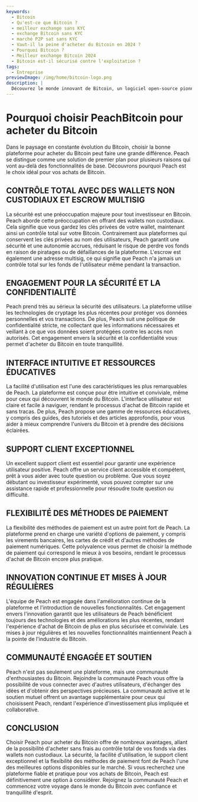 ```yaml
---
keywords:
  - Bitcoin
  - Qu'est-ce que Bitcoin ?
  - meilleur exchange sans KYC
  - exchange Bitcoin sans KYC
  - marché P2P sat sans KYC
  - Vaut-il la peine d'acheter du Bitcoin en 2024 ?
  - Pourquoi Bitcoin ?
  - Meilleur exchange Bitcoin 2024
  - Bitcoin est-il sécurisé contre l'exploitation ?
tags:
  - Entreprise
previewImage: /img/home/bitcoin-logo.png
description: |
  Découvrez le monde innovant de Bitcoin, un logiciel open-source pionnier qui facilite une monnaie numérique et décentralisée à travers un réseau mondial.
---
```


# Pourquoi choisir PeachBitcoin pour acheter du Bitcoin

Dans le paysage en constante évolution du Bitcoin, choisir la bonne plateforme pour acheter du Bitcoin peut faire une grande différence. Peach se distingue comme une solution de premier plan pour plusieurs raisons qui vont au-delà des fonctionnalités de base. Découvrons pourquoi Peach est le choix idéal pour vos achats de Bitcoin.

## CONTRÔLE TOTAL AVEC DES WALLETS NON CUSTODIAUX ET ESCROW MULTISIG

La sécurité est une préoccupation majeure pour tout investisseur en Bitcoin. Peach aborde cette préoccupation en offrant des wallets non custodiaux. Cela signifie que vous gardez les clés privées de votre wallet, maintenant ainsi un contrôle total sur votre Bitcoin. Contrairement aux plateformes qui conservent les clés privées au nom des utilisateurs, Peach garantit une sécurité et une autonomie accrues, réduisant le risque de perdre vos fonds en raison de piratages ou de défaillances de la plateforme. L'escrow est également une adresse multisig, ce qui signifie que Peach n'a jamais un contrôle total sur les fonds de l'utilisateur même pendant la transaction.

## ENGAGEMENT POUR LA SÉCURITÉ ET LA CONFIDENTIALITÉ

Peach prend très au sérieux la sécurité des utilisateurs. La plateforme utilise les technologies de cryptage les plus récentes pour protéger vos données personnelles et vos transactions. De plus, Peach suit une politique de confidentialité stricte, ne collectant que les informations nécessaires et veillant à ce que vos données soient protégées contre les accès non autorisés. Cet engagement envers la sécurité et la confidentialité vous permet d'acheter du Bitcoin en toute tranquillité.

## INTERFACE INTUITIVE ET RESSOURCES ÉDUCATIVES

La facilité d'utilisation est l'une des caractéristiques les plus remarquables de Peach. La plateforme est conçue pour être intuitive et conviviale, même pour ceux qui découvrent le monde du Bitcoin. L'interface utilisateur est claire et facile à naviguer, rendant le processus d'achat de Bitcoin rapide et sans tracas. De plus, Peach propose une gamme de ressources éducatives, y compris des guides, des tutoriels et des articles approfondis, pour vous aider à mieux comprendre l'univers du Bitcoin et à prendre des décisions éclairées.

## SUPPORT CLIENT EXCEPTIONNEL

Un excellent support client est essentiel pour garantir une expérience utilisateur positive. Peach offre un service client accessible et compétent, prêt à vous aider avec toute question ou problème. Que vous soyez débutant ou investisseur expérimenté, vous pouvez compter sur une assistance rapide et professionnelle pour résoudre toute question ou difficulté.

## FLEXIBILITÉ DES MÉTHODES DE PAIEMENT

La flexibilité des méthodes de paiement est un autre point fort de Peach. La plateforme prend en charge une variété d'options de paiement, y compris les virements bancaires, les cartes de crédit et d'autres méthodes de paiement numériques. Cette polyvalence vous permet de choisir la méthode de paiement qui correspond le mieux à vos besoins, rendant le processus d'achat de Bitcoin encore plus pratique.

## INNOVATION CONTINUE ET MISES À JOUR RÉGULIÈRES

L'équipe de Peach est engagée dans l'amélioration continue de la plateforme et l'introduction de nouvelles fonctionnalités. Cet engagement envers l'innovation garantit que les utilisateurs de Peach bénéficient toujours des technologies et des améliorations les plus récentes, rendant l'expérience d'achat de Bitcoin de plus en plus sécurisée et conviviale. Les mises à jour régulières et les nouvelles fonctionnalités maintiennent Peach à la pointe de l'industrie du Bitcoin.

## COMMUNAUTÉ ENGAGÉE ET SOUTIEN

Peach n'est pas seulement une plateforme, mais une communauté d'enthousiastes du Bitcoin. Rejoindre la communauté Peach vous offre la possibilité de vous connecter avec d'autres utilisateurs, d'échanger des idées et d'obtenir des perspectives précieuses. La communauté active et le soutien mutuel offrent un avantage supplémentaire pour ceux qui choisissent Peach, rendant l'expérience d'investissement plus impliquée et collaborative.

## CONCLUSION

Choisir Peach pour acheter du Bitcoin offre de nombreux avantages, allant de la possibilité d'acheter sans frais au contrôle total de vos fonds via des wallets non custodiaux. La sécurité, la facilité d'utilisation, le support client exceptionnel et la flexibilité des méthodes de paiement font de Peach l'une des meilleures options disponibles sur le marché. Si vous recherchez une plateforme fiable et pratique pour vos achats de Bitcoin, Peach est définitivement une option à considérer. Rejoignez la communauté Peach et commencez votre voyage dans le monde du Bitcoin avec confiance et tranquillité d'esprit.